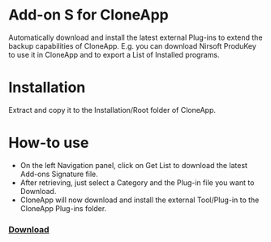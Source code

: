 # Add-on S for CloneApp
Automatically download and install the latest external Plug-ins to extend the backup capabilities of CloneApp. E.g. you can download Nirsoft ProduKey to use it in CloneApp and to export a List of Installed programs.

# Installation
Extract and copy it to the Installation/Root folder of CloneApp.

# How-to use
* On the left Navigation panel, click on Get List to download the latest Add-ons Signature file.
* After retrieving, just select a Category and the Plug-in file you want to Download.
* CloneApp will now download and install the external Tool/Plug-in to the CloneApp Plug-ins folder.


### [Download](https://github.com/mirinsoft/CloneApp/blob/master/localizations/locale_en_sample.zip)
